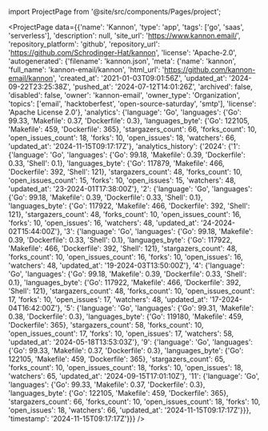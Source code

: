 
import ProjectPage from '@site/src/components/Pages/project';

<ProjectPage
    data={{'name': 'Kannon', 'type': 'app', 'tags': ['go', 'saas', 'serverless'], 'description': null, 'site_url': 'https://www.kannon.email/', 'repository_platform': 'github', 'repository_url': 'https://github.com/Schrodinger-Hat/kannon', 'license': 'Apache-2.0', 'autogenerated': {'filename': 'kannon.json', 'meta': {'name': 'kannon', 'full_name': 'kannon-email/kannon', 'html_url': 'https://github.com/kannon-email/kannon', 'created_at': '2021-01-03T09:01:56Z', 'updated_at': '2024-09-22T23:25:38Z', 'pushed_at': '2024-07-12T14:01:26Z', 'archived': false, 'disabled': false, 'owner': 'kannon-email', 'owner_type': 'Organization', 'topics': ['email', 'hacktoberfest', 'open-source-saturday', 'smtp'], 'license': 'Apache License 2.0'}, 'analytics': {'language': 'Go', 'languages': {'Go': 99.33, 'Makefile': 0.37, 'Dockerfile': 0.3}, 'languages_byte': {'Go': 122105, 'Makefile': 459, 'Dockerfile': 365}, 'stargazers_count': 66, 'forks_count': 10, 'open_issues_count': 18, 'forks': 10, 'open_issues': 18, 'watchers': 66, 'updated_at': '2024-11-15T09:17:17Z'}, 'analytics_history': {'2024': {'1': {'language': 'Go', 'languages': {'Go': 99.18, 'Makefile': 0.39, 'Dockerfile': 0.33, 'Shell': 0.1}, 'languages_byte': {'Go': 117879, 'Makefile': 466, 'Dockerfile': 392, 'Shell': 121}, 'stargazers_count': 48, 'forks_count': 10, 'open_issues_count': 15, 'forks': 10, 'open_issues': 15, 'watchers': 48, 'updated_at': '23-2024-01T17:38:00Z'}, '2': {'language': 'Go', 'languages': {'Go': 99.18, 'Makefile': 0.39, 'Dockerfile': 0.33, 'Shell': 0.1}, 'languages_byte': {'Go': 117922, 'Makefile': 466, 'Dockerfile': 392, 'Shell': 121}, 'stargazers_count': 48, 'forks_count': 10, 'open_issues_count': 16, 'forks': 10, 'open_issues': 16, 'watchers': 48, 'updated_at': '24-2024-02T15:44:00Z'}, '3': {'language': 'Go', 'languages': {'Go': 99.18, 'Makefile': 0.39, 'Dockerfile': 0.33, 'Shell': 0.1}, 'languages_byte': {'Go': 117922, 'Makefile': 466, 'Dockerfile': 392, 'Shell': 121}, 'stargazers_count': 48, 'forks_count': 10, 'open_issues_count': 16, 'forks': 10, 'open_issues': 16, 'watchers': 48, 'updated_at': '19-2024-03T13:50:00Z'}, '4': {'language': 'Go', 'languages': {'Go': 99.18, 'Makefile': 0.39, 'Dockerfile': 0.33, 'Shell': 0.1}, 'languages_byte': {'Go': 117922, 'Makefile': 466, 'Dockerfile': 392, 'Shell': 121}, 'stargazers_count': 48, 'forks_count': 10, 'open_issues_count': 17, 'forks': 10, 'open_issues': 17, 'watchers': 48, 'updated_at': '17-2024-04T16:42:00Z'}, '5': {'language': 'Go', 'languages': {'Go': 99.31, 'Makefile': 0.38, 'Dockerfile': 0.3}, 'languages_byte': {'Go': 119180, 'Makefile': 459, 'Dockerfile': 365}, 'stargazers_count': 58, 'forks_count': 10, 'open_issues_count': 17, 'forks': 10, 'open_issues': 17, 'watchers': 58, 'updated_at': '2024-05-18T13:53:03Z'}, '9': {'language': 'Go', 'languages': {'Go': 99.33, 'Makefile': 0.37, 'Dockerfile': 0.3}, 'languages_byte': {'Go': 122105, 'Makefile': 459, 'Dockerfile': 365}, 'stargazers_count': 65, 'forks_count': 10, 'open_issues_count': 18, 'forks': 10, 'open_issues': 18, 'watchers': 65, 'updated_at': '2024-09-15T17:01:10Z'}, '11': {'language': 'Go', 'languages': {'Go': 99.33, 'Makefile': 0.37, 'Dockerfile': 0.3}, 'languages_byte': {'Go': 122105, 'Makefile': 459, 'Dockerfile': 365}, 'stargazers_count': 66, 'forks_count': 10, 'open_issues_count': 18, 'forks': 10, 'open_issues': 18, 'watchers': 66, 'updated_at': '2024-11-15T09:17:17Z'}}}, 'timestamp': '2024-11-15T09:17:17Z'}}}
/>
